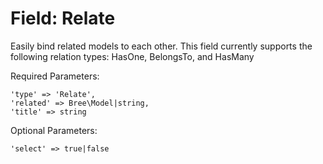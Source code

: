 # Field: Relate

Easily bind related models to each other.
This field currently supports the following relation types: HasOne, BelongsTo, and HasMany

Required Parameters:

	'type' => 'Relate',
	'related' => Bree\Model|string,
	'title' => string

Optional Parameters:

	'select' => true|false
